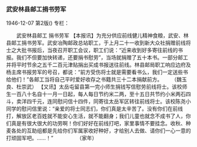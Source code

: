 ### 武安林县邮工捐书劳军

1946-12-07
第2版()
专栏：

　　武安林县邮工
    捐书劳军
    【本报讯】为充分供应前线健儿精神食粮，武安、林县邮工捐书劳军。武安冶陶邮政总站职工，于上月二十一收到新大众社捐赠前线将士之大批书报后，当夜召开职工会议，职工们说：“近来收到好多寄往前线的书报。我们不但要加快转递，还要捐书慰劳”，当场就捐赠了五十本书。一部分邮工并将平时节余之五千二百元津贴捐出买成书报送往前线。林县邮局职工响应边府及杨主席书报劳军的号召，都说：“前方受伤将士就是需要看书么，我们一定送些书给他们！”各邮工当将自己平时爱好收存之书籍共三十二本捐献前方。
　　（魏玉良、杜崇武）
    【又讯】太岳屯留县第一完小师生捐钱写信慰劳前线将士。该校师生一百八十名自十一月一日起，每人每日节约米二两，至十五日共节约小米两石四斗，卖洋四千元，连同慰问信十四件，同寄往太岳军区转往前线将士。该校陈尧小同学的慰问信里说：“亲爱的将士同志们，你们真是太辛苦了。没有你们在前线打，解放区老百姓就不能安心生活，就不能翻身；我们儿童也就念不成书了人，你们真是有很大很大的功劳啊！你们好好在前线打吧，家里事情不要挂念。收秋、种麦各处的互助组都是先给你们军属家收好种好，才给别人去做、请你们一心一意的打顽固军吧。……！”
　　　　      （家年）
